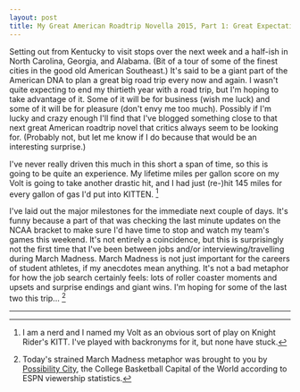 ```yaml
---
layout: post
title: My Great American Roadtrip Novella 2015, Part 1: Great Expectations
---
```


Setting out from Kentucky to visit stops over the next week and a half-ish in North Carolina, Georgia, and Alabama.
(Bit of a tour of some of the finest cities in the good old American Southeast.)
It's said to be a giant part of the American DNA to plan a great big road trip every now and again. I wasn't quite
expecting to end my thirtieth year with a road trip, but I'm hoping to take advantage of it. Some of it will be for
business (wish me luck) and some of it will be for pleasure (don't envy me too much). Possibly if I'm lucky and
crazy enough I'll find that I've blogged something close to that next great American roadtrip novel that critics
always seem to be looking for. (Probably not, but let me know if I do because that would be an interesting surprise.)

I've never really driven this much in this short a span of time, so this is going to be quite an experience. My
lifetime miles per gallon score on my Volt is going to take another drastic hit, and I had just (re-)hit 145 miles for
every gallon of gas I'd put into KITTEN. [^1]

I've laid out the major milestones for the immediate next couple of days. It's funny because a part of that was
checking the last minute updates on the NCAA bracket to make sure I'd have time to stop and watch my team's games
this weekend. It's not entirely a coincidence, but this is surprisingly not the first time that I've been between
jobs and/or interviewing/travelling during March Madness. March Madness is not just important for the careers of
student athletes, if my anecdotes mean anything. It's not a bad metaphor for how the job search certainly feels:
lots of roller coaster moments and upsets and surprise endings and giant wins. I'm hoping for some of the last two
this trip... [^2]

---

[^1]: I am a nerd and I named my Volt as an obvious sort of play on Knight Rider's KITT. I've played with backronyms for it, but none have stuck.

[^2]: Today's strained March Madness metaphor was brought to you by [Possibility City](http://www.possibilitycity.com/), the College Basketball Capital of the World according to ESPN viewership statistics.
